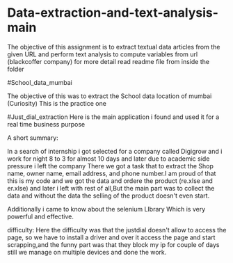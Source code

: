 # Data-extraction-and-text-analysis-main

The objective of this assignment is to extract textual data articles from the given URL and perform text analysis to compute variables from url (blackcoffer company)
for more detail read readme file from inside the folder

#School_data_mumbai

The objective of this was to extract the School data location of mumbai (Curiosity)
This is the practice one 

#Just_dial_extraction
Here is the main application i found and used it for a real time business purpose

A short summary:
  
  In a search of internship i got selected for a company called Digigrow and i work for night 8 to 3 for almost 10 days and later due to academic side pressure i left the company
There we got a task that to extract the Shop name, owner name, email address, and phone number.I am proud of that this is my code and we got the data and ordere the product (re.xlse and er.xlse) and later i left with rest of all,But the main part was to collect the data and without the data the selling of the product doesn't even start.

Additionally i came to know about the selenium LIbrary Which is very powerful and effective.

difficulty: Here the difficulty was that the justdial doesn't allow to access the page, so we have to install a driver and over it access the page and start scrapping,and the funny part was that they block my ip for couple of days still we manage on multiple devices and done the work.







